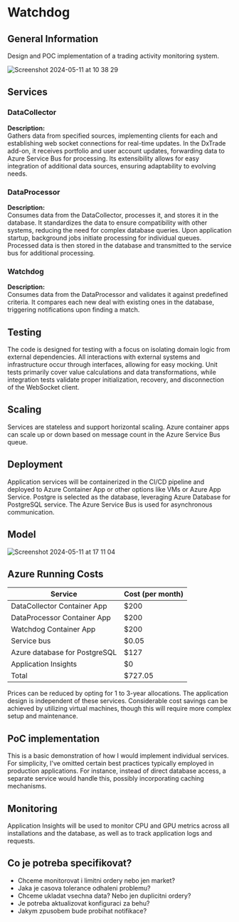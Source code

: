 # Watchdog

## General Information

Design and POC implementation of a trading activity monitoring system.

![Screenshot 2024-05-11 at 10 38 29](https://github.com/JiriNavratildev/watchdog/assets/121182964/eb071261-e8a9-4000-a824-6cf638fc782b)

## Services

### DataCollector

**Description:**  
Gathers data from specified sources, implementing clients for each and establishing web socket connections for real-time updates. In the DxTrade add-on, it receives portfolio and user account updates, forwarding data to Azure Service Bus for processing. Its extensibility allows for easy integration of additional data sources, ensuring adaptability to evolving needs.

### DataProcessor

**Description:**  
Consumes data from the DataCollector, processes it, and stores it in the database. It standardizes the data to ensure compatibility with other systems, reducing the need for complex database queries. Upon application startup, background jobs initiate processing for individual queues. Processed data is then stored in the database and transmitted to the service bus for additional processing.

### Watchdog

**Description:**  
Consumes data from the DataProcessor and validates it against predefined criteria. It compares each new deal with existing ones in the database, triggering notifications upon finding a match.

## Testing
The code is designed for testing with a focus on isolating domain logic from external dependencies. All interactions with external systems and infrastructure occur through interfaces, allowing for easy mocking. Unit tests primarily cover value calculations and data transformations, while integration tests validate proper initialization, recovery, and disconnection of the WebSocket client.

## Scaling
Services are stateless and support horizontal scaling. Azure container apps can scale up or down based on message count in the Azure Service Bus queue.

## Deployment
Application services will be containerized in the CI/CD pipeline and deployed to Azure Container App or other options like VMs or Azure App Service. Postgre is selected as the database, leveraging Azure Database for PostgreSQL service. The Azure Service Bus is used for asynchronous communication.

## Model
![Screenshot 2024-05-11 at 17 11 04](https://github.com/JiriNavratildev/watchdog/assets/121182964/0d0600f3-ced3-4b88-8f8f-93e390ff0e7c)

## Azure Running Costs

| Service        | Cost (per month) |
|----------------|------------------|
| DataCollector Container App | $200 |
| DataProcessor Container App | $200 |
| Watchdog Container App | $200 |
| Service bus          | $0.05 |
| Azure database for PostgreSQL      | $127|
| Application Insights      | $0|
| Total          | $727.05  |

Prices can be reduced by opting for 1 to 3-year allocations. The application design is independent of these services. Considerable cost savings can be achieved by utilizing virtual machines, though this will require more complex setup and maintenance.

## PoC implementation
This is a basic demonstration of how I would implement individual services. For simplicity, I've omitted certain best practices typically employed in production applications. For instance, instead of direct database access, a separate service would handle this, possibly incorporating caching mechanisms.

## Monitoring
Application Insights will be used to monitor CPU and GPU metrics across all installations and the database, as well as to track application logs and requests.

## Co je potreba specifikovat?
- Chceme monitorovat i limitni ordery nebo jen market?
- Jaka je casova tolerance odhaleni problemu?
- Chceme ukladat vsechna data? Nebo jen duplicitni ordery?
- Je potreba aktualizovat konfiguraci za behu?
- Jakym zpusobem bude probihat notifikace?

